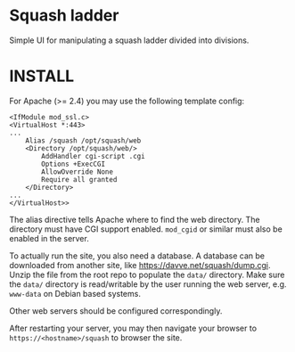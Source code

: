 # Squash ladder

Simple UI for manipulating a squash ladder divided into divisions.

INSTALL
=======

For Apache (>= 2.4) you may use the following template config:

```
<IfModule mod_ssl.c>
<VirtualHost *:443>
...
	Alias /squash /opt/squash/web
	<Directory /opt/squash/web/>
		AddHandler cgi-script .cgi
		Options +ExecCGI
		AllowOverride None
		Require all granted
	</Directory>
...
</VirtualHost>>
```

The alias directive tells Apache where to find the web directory. The
directory must have CGI support enabled. `mod_cgid` or similar must
also be enabled in the server.

To actually run the site, you also need a database. A database can be
downloaded from another site, like https://davve.net/squash/dump.cgi.
Unzip the file from the root repo to populate the `data/` directory.
Make sure the `data/` directory is read/writable by the user
running the web server, e.g. `www-data` on Debian based systems.

Other web servers should be configured correspondingly.

After restarting your server, you may then navigate your browser to
`https://<hostname>/squash` to browser the site.
